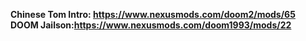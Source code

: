 **Chinese Tom Intro: https://www.nexusmods.com/doom2/mods/65**
**DOOM Jailson:https://www.nexusmods.com/doom1993/mods/22**